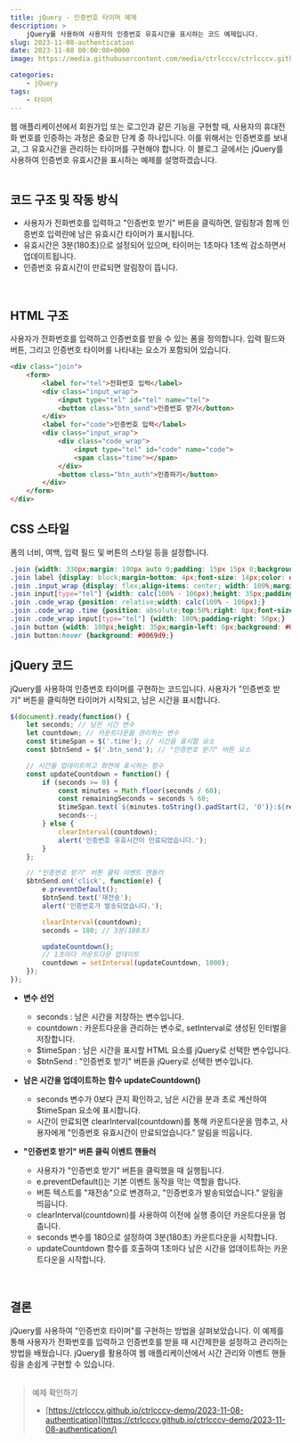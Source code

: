 ```yaml
---
title: jQuery - 인증번호 타이머 예제
description: >  
    jQuery를 사용하여 사용자의 인증번호 유효시간을 표시하는 코드 예제입니다.
slug: 2023-11-08-authentication
date: 2023-11-08 00:00:00+0000
image: https://media.githubusercontent.com/media/ctrlcccv/ctrlcccv.github.io/master/assets/img/post/2023-11-08-authentication.webp

categories:
    - jQuery
tags:
    - 타이머
---
```

웹 애플리케이션에서 회원가입 또는 로그인과 같은 기능을 구현할 때, 사용자의 휴대전화 번호를 인증하는 과정은 중요한 단계 중 하나입니다. 이를 위해서는 인증번호를 보내고, 그 유효시간을 관리하는 타이머를 구현해야 합니다. 이 블로그 글에서는 jQuery를 사용하여 인증번호 유효시간을 표시하는 예제를 설명하겠습니다.  
<br>

## 코드 구조 및 작동 방식
* 사용자가 전화번호를 입력하고 "인증번호 받기" 버튼을 클릭하면, 알림창과 함께 인증번호 입력란에 남은 유효시간 타이머가 표시됩니다.
* 유효시간은 3분(180초)으로 설정되어 있으며, 타이머는 1초마다 1초씩 감소하면서 업데이트됩니다.
* 인증번호 유효시간이 만료되면 알림창이 뜹니다.  
<br>

## HTML 구조
사용자가 전화번호를 입력하고 인증번호를 받을 수 있는 폼을 정의합니다. 입력 필드와 버튼, 그리고 인증번호 타이머를 나타내는 요소가 포함되어 있습니다.
```html
<div class="join">
    <form>
        <label for="tel">전화번호 입력</label>
        <div class="input_wrap">
            <input type="tel" id="tel" name="tel">
            <button class="btn_send">인증번호 받기</button>
        </div>
        <label for="code">인증번호 입력</label>
        <div class="input_wrap">
            <div class="code_wrap">
                <input type="tel" id="code" name="code">
                <span class="time"></span>
            </div>
            <button class="btn_auth">인증하기</button>
        </div>
    </form>
</div>
```

## CSS 스타일
폼의 너비, 여백, 입력 필드 및 버튼의 스타일 등을 설정합니다.
```css
.join {width: 330px;margin: 100px auto 0;padding: 15px 15px 0;background: #fff;border: 1px solid #ddd;border-radius:4px;}
.join label {display: block;margin-bottom: 4px;font-size: 14px;color: #000;}
.join .input_wrap {display: flex;align-items: center; width: 100%;margin-bottom: 15px;}
.join input[type="tel"] {width: calc(100% - 106px);height: 35px;padding: 0 15px;border: 1px solid #ced4da;border-radius:4px;font-size: 14px;color: #000;} 
.join .code_wrap {position: relative;width: calc(100% - 106px);}
.join .code_wrap .time {position: absolute;top:50%;right: 8px;font-size: 13px;color: #007bff;transform: translate(0,-50%);}
.join .code_wrap input[type="tel"] {width: 100%;padding-right: 50px;}
.join button {width: 100px;height: 35px;margin-left: 6px;background: #007bff;border: none;border-radius:4px;font-size: 12px;color: #fff;white-space: nowrap;transition: all 0.3s;cursor: pointer;}
.join button:hover {background: #0069d9;}
```
<script async src="https://pagead2.googlesyndication.com/pagead/js/adsbygoogle.js?client=ca-pub-8535540836842352" crossorigin="anonymous"></script>
<ins class="adsbygoogle"
     style="display:block; text-align:center;"
     data-ad-layout="in-article"
     data-ad-format="fluid"
     data-ad-client="ca-pub-8535540836842352"
     data-ad-slot="2974559225"></ins>
<script>
     (adsbygoogle = window.adsbygoogle || []).push({});
</script>

## jQuery 코드
jQuery를 사용하여 인증번호 타이머를 구현하는 코드입니다. 사용자가 "인증번호 받기" 버튼을 클릭하면 타이머가 시작되고, 남은 시간을 표시합니다.
```js
$(document).ready(function() {
    let seconds; // 남은 시간 변수
    let countdown; // 카운트다운을 관리하는 변수
    const $timeSpan = $('.time'); // 시간을 표시할 요소
    const $btnSend = $('.btn_send'); // "인증번호 받기" 버튼 요소

    // 시간을 업데이트하고 화면에 표시하는 함수
    const updateCountdown = function() {
        if (seconds >= 0) {
            const minutes = Math.floor(seconds / 60);
            const remainingSeconds = seconds % 60;
            $timeSpan.text(`${minutes.toString().padStart(2, '0')}:${remainingSeconds.toString().padStart(2, '0')}`);
            seconds--;
        } else {
            clearInterval(countdown);
            alert('인증번호 유효시간이 만료되었습니다.');
        }
    };

    // "인증번호 받기" 버튼 클릭 이벤트 핸들러
    $btnSend.on('click', function(e) {
        e.preventDefault();
        $btnSend.text('재전송');
        alert('인증번호가 발송되었습니다.');

        clearInterval(countdown);
        seconds = 180; // 3분(180초)

        updateCountdown();
        // 1초마다 카운트다운 업데이트
        countdown = setInterval(updateCountdown, 1000); 
    });
});
```
* **변수 선언**  
  * seconds : 남은 시간을 저장하는 변수입니다.
  * countdown : 카운트다운을 관리하는 변수로, setInterval로 생성된 인터벌을 저장합니다.
  * $timeSpan : 남은 시간을 표시할 HTML 요소를 jQuery로 선택한 변수입니다.
  * $btnSend : "인증번호 받기" 버튼을 jQuery로 선택한 변수입니다.

* **남은 시간을 업데이트하는 함수 updateCountdown()**
  * seconds 변수가 0보다 큰지 확인하고, 남은 시간을 분과 초로 계산하여 $timeSpan 요소에 표시합니다.
  * 시간이 만료되면 clearInterval(countdown)를 통해 카운트다운을 멈추고, 사용자에게 "인증번호 유효시간이 만료되었습니다." 알림을 띄웁니다.
  
* **"인증번호 받기" 버튼 클릭 이벤트 핸들러** 
  * 사용자가 "인증번호 받기" 버튼을 클릭했을 때 실행됩니다.
  * e.preventDefault()는 기본 이벤트 동작을 막는 역할을 합니다.
  * 버튼 텍스트를 "재전송"으로 변경하고, "인증번호가 발송되었습니다." 알림을 띄웁니다.
  * clearInterval(countdown)를 사용하여 이전에 실행 중이던 카운트다운을 멈춥니다.
  * seconds 변수를 180으로 설정하여 3분(180초) 카운트다운을 시작합니다.
  * updateCountdown 함수를 호출하여 1초마다 남은 시간을 업데이트하는 카운트다운을 시작합니다.  
<br>

## 결론
jQuery를 사용하여 "인증번호 타이머"를 구현하는 방법을 살펴보았습니다. 이 예제를 통해 사용자가 전화번호를 입력하고 인증번호를 받을 때 시간제한을 설정하고 관리하는 방법을 배웠습니다. jQuery를 활용하여 웹 애플리케이션에서 시간 관리와 이벤트 핸들링을 손쉽게 구현할 수 있습니다.  
<br>

> 예제 확인하기 
> * [https://ctrlcccv.github.io/ctrlcccv-demo/2023-11-08-authentication](https://ctrlcccv.github.io/ctrlcccv-demo/2023-11-08-authentication/)  
